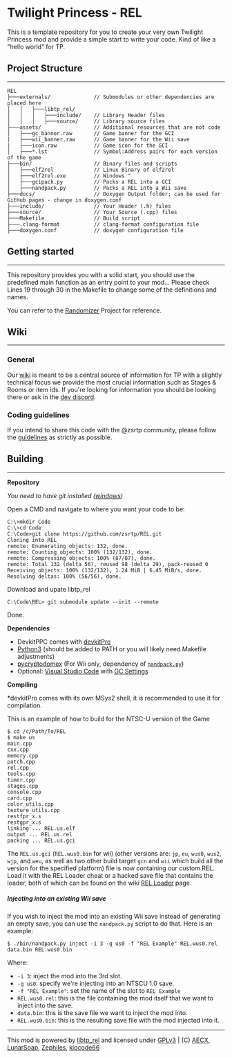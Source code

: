 

# Twilight Princess - REL
This is a template repository for you to create your very own Twilight Princess mod and provide a simple start to write your code. Kind of like a "hello world" for TP.

## Project Structure
---
```
REL
├───externals/              // Submodules or other dependencies are placed here
│   │   ├───libtp_rel/
│   │   │   ├───include/    // Library Header files
│   │   │   ├───source/     // Library source files
├───assets/                 // Additional resources that are not code
│   ├───gc_banner.raw       // Game banner for the GCI
|   ├───wii_banner.raw      // Game banner for the Wii save
|   ├───icon.raw            // Game icon for the GCI
│   ├───*.lst          	    // Symbol:Address pairs for each version of the game
├───bin/                    // Binary files and scripts
│   ├───elf2rel             // Linux Binary of elf2rel
│   ├───elf2rel.exe         // Windows "
│   ├───gcipack.py          // Packs a REL into a GCI
│   ├───nandpack.py         // Packs a REL into a Wii save
├───docs/                   // Doxygen Output folder; can be used for GitHub pages - change in doxygen.conf
├───include/                // Your Header (.h) files
├───source/                 // Your Source (.cpp) files
├───Makefile                // Build script
├───.clang-format           // clang-format configuration file
├───doxygen.conf            // doxygen configuration file
```

## Getting started
---
This repository provides you with a solid start, you should use the predefined main function as an entry point to your mod...
Please check Lines 19 through 30 in the Makefile to change some of the definitions and names.

You can refer to the [Randomizer](//github.com/zsrtp/Randomizer) Project for reference.

## Wiki
---
### General
Our [wiki](//wiki.tprandomizer.com) is meant to be a central source of information for TP with a slightly technical focus we provide the most crucial information such as Stages & Rooms or item ids. If you're looking for information you should be looking there or ask in the [dev discord](//discord.gg/aZx8ZFcSPy).

### Coding guidelines
If you intend to share this code with the @zsrtp community, please follow the [guidelines](//wiki.tprandomizer.com/index.php?title=Dev:Coding_Guidelines) as strictly as possible.

## Building
---
**Repository**

*You need to have git installed ([windows](https://git-scm.com/download/win))*

Open a CMD and navigate to where you want your code to be:
```
C:\>mkdir Code
C:\>cd Code
C:\Code>git clone https://github.com/zsrtp/REL.git
Cloning into REL
remote: Enumerating objects: 132, done.
remote: Counting objects: 100% (132/132), done.
remote: Compressing objects: 100% (87/87), done.
remote: Total 132 (delta 56), reused 98 (delta 29), pack-reused 0
Receiving objects: 100% (132/132), 1.24 MiB | 6.45 MiB/s, done.
Resolving deltas: 100% (56/56), done.
```
Download and upate libtp_rel
```
C:\Code\REL> git submodule update --init --remote
```
Done.

**Dependencies**
  * DevkitPPC comes with [devkitPro](//github.com/devkitPro/installer/releases)
  * [Python3](//www.python.org/downloads) (should be added to PATH or you will likely need Makefile adjustments)
  * [pycryptodomex](https://pypi.org/project/pycryptodomex/) (For Wii only, dependency of [`nandpack.py`](https://github.com/kipcode66/wii_tools))
  * Optional: [Visual Studio Code](//code.visualstudio.com) with [GC Settings](//wiki.tprandomizer.com/index.php?title=Dev:Visual_Studio_Code)

**Compiling**

*devkitPro comes with its own MSys2 shell, it is recommended to use it for compilation.

This is an example of how to build for the NTSC-U version of the Game
```shell
$ cd /c/Path/To/REL
$ make us
main.cpp
cxx.cpp
memory.cpp
patch.cpp
rel.cpp
tools.cpp
timer.cpp
stages.cpp
console.cpp
card.cpp
color_utils.cpp
texture_utils.cpp
restfpr_x.s
restgpr_x.s
linking ... REL.us.elf
output ... REL.us.rel
packing ... REL.us.gci

```
The `REL.us.gci` (`REL.wus0.bin` for wii) (other versions are: `jp`, `eu`, `wus0`, `wus2`, `wjp`, and `weu`, as well as two other build target `gcn` and `wii` which build all the version for the specified platform) file is now containing our custom REL. Load it with the REL Loader cheat or a hacked save file that contains the loader, both of which can be found on the wiki [REL Loader](//wiki.tprandomizer.com/index.php?title=REL_Loader) page.

##### Injecting into an existing Wii save

If you wish to inject the mod into an existing Wii save instead of generating an empty save, you can use the `nandpack.py` script to do that. Here is an example:

```shell
$ ./bin/nandpack.py inject -i 3 -g us0 -f "REL Example" REL.wus0.rel data.bin REL.wus0.bin
```

Where:
- `-i 3`: inject the mod into the 3rd slot.
- `-g us0`: specify we're injecting into an NTSCU 1.0 save.
- `-f "REL Example"`: set the name of the slot to `REL Example`
- `REL.wus0.rel`: this is the file containing the mod itself that we want to inject into the save.
- `data.bin`: this is the save file we want to inject the mod into.
- `REL.wus0.bin`: this is the resulting save file with the mod injected into it.

---
This mod is powered by [libtp_rel](//github.com/zsrtp/libtp_rel) and licensed under [GPLv3](/LICENSE) | (C) [AECX](//github.com/AECX), [LunarSoap](//github.com/lunarsoap5), [Zephiles](//github.com/Zephiles), [kipcode66](//github.com/kipcode66)
